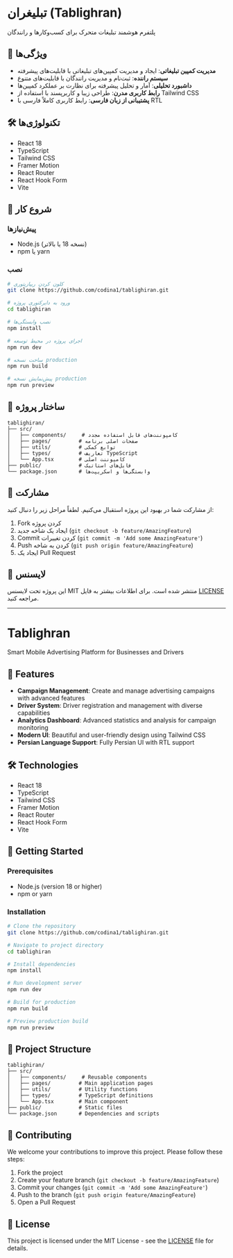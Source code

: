 # تبلیغران (Tablighran)

پلتفرم هوشمند تبلیغات متحرک برای کسب‌وکارها و رانندگان

## 🚀 ویژگی‌ها

- **مدیریت کمپین تبلیغاتی**: ایجاد و مدیریت کمپین‌های تبلیغاتی با قابلیت‌های پیشرفته
- **سیستم راننده**: ثبت‌نام و مدیریت رانندگان با قابلیت‌های متنوع
- **داشبورد تحلیلی**: آمار و تحلیل پیشرفته برای نظارت بر عملکرد کمپین‌ها
- **رابط کاربری مدرن**: طراحی زیبا و کاربرپسند با استفاده از Tailwind CSS
- **پشتیبانی از زبان فارسی**: رابط کاربری کاملاً فارسی با RTL

## 🛠️ تکنولوژی‌ها

- React 18
- TypeScript
- Tailwind CSS
- Framer Motion
- React Router
- React Hook Form
- Vite

## 🚀 شروع کار

### پیش‌نیازها

- Node.js (نسخه 18 یا بالاتر)
- npm یا yarn

### نصب

```bash
# کلون کردن ریپازیتوری
git clone https://github.com/codina1/tablighiran.git

# ورود به دایرکتوری پروژه
cd tablighiran

# نصب وابستگی‌ها
npm install

# اجرای پروژه در محیط توسعه
npm run dev

# ساخت نسخه production
npm run build

# پیش‌نمایش نسخه production
npm run preview
```

## 📁 ساختار پروژه

```
tablighiran/
├── src/
│   ├── components/     # کامپوننت‌های قابل استفاده مجدد
│   ├── pages/         # صفحات اصلی برنامه
│   ├── utils/         # توابع کمکی
│   ├── types/         # تعاریف TypeScript
│   └── App.tsx        # کامپوننت اصلی
├── public/            # فایل‌های استاتیک
└── package.json       # وابستگی‌ها و اسکریپت‌ها
```

## 🤝 مشارکت

از مشارکت شما در بهبود این پروژه استقبال می‌کنیم. لطفاً مراحل زیر را دنبال کنید:

1. Fork کردن پروژه
2. ایجاد یک شاخه جدید (`git checkout -b feature/AmazingFeature`)
3. Commit کردن تغییرات (`git commit -m 'Add some AmazingFeature'`)
4. Push کردن به شاخه (`git push origin feature/AmazingFeature`)
5. ایجاد یک Pull Request

## 📝 لایسنس

این پروژه تحت لایسنس MIT منتشر شده است. برای اطلاعات بیشتر به فایل [LICENSE](LICENSE) مراجعه کنید.

---

# Tablighran

Smart Mobile Advertising Platform for Businesses and Drivers

## 🚀 Features

- **Campaign Management**: Create and manage advertising campaigns with advanced features
- **Driver System**: Driver registration and management with diverse capabilities
- **Analytics Dashboard**: Advanced statistics and analysis for campaign monitoring
- **Modern UI**: Beautiful and user-friendly design using Tailwind CSS
- **Persian Language Support**: Fully Persian UI with RTL support

## 🛠️ Technologies

- React 18
- TypeScript
- Tailwind CSS
- Framer Motion
- React Router
- React Hook Form
- Vite

## 🚀 Getting Started

### Prerequisites

- Node.js (version 18 or higher)
- npm or yarn

### Installation

```bash
# Clone the repository
git clone https://github.com/codina1/tablighiran.git

# Navigate to project directory
cd tablighiran

# Install dependencies
npm install

# Run development server
npm run dev

# Build for production
npm run build

# Preview production build
npm run preview
```

## 📁 Project Structure

```
tablighiran/
├── src/
│   ├── components/     # Reusable components
│   ├── pages/         # Main application pages
│   ├── utils/         # Utility functions
│   ├── types/         # TypeScript definitions
│   └── App.tsx        # Main component
├── public/            # Static files
└── package.json       # Dependencies and scripts
```

## 🤝 Contributing

We welcome your contributions to improve this project. Please follow these steps:

1. Fork the project
2. Create your feature branch (`git checkout -b feature/AmazingFeature`)
3. Commit your changes (`git commit -m 'Add some AmazingFeature'`)
4. Push to the branch (`git push origin feature/AmazingFeature`)
5. Open a Pull Request

## 📝 License

This project is licensed under the MIT License - see the [LICENSE](LICENSE) file for details. 